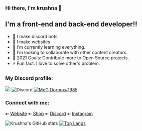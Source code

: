 ### Hi there, I'm krushna 👋

## I'm a front-end and back-end developer!!

- 🔭 I make discord bots.
- 🔭 I make websites
- 🌱 I’m currently learning everything.
- 👯 I’m looking to collaborate with other content creators.
- 🥅 2021 Goals: Contribute more to Open Source projects.
- ⚡ Fun fact: I love to solve other's problem.

### My Discord profile:
<a href="https://discord.gg/64kTr7aC"><img src="https://discord.com/api/guilds/748770590189682721/widget.png?style=banner2"></a>
![Discord](https://discord.c99.nl/widget/theme-2/750374218083991562.png)
[![MoG Dornox#1985](https://img.shields.io/endpoint?label=currently&url=https://dev.discordprofiles.me/api/badge/status/750374218083991562?simple=true)](https://discordextremelist.xyz/en-NZ/users/744603004493365330)

### Connect with me:

➼ [Website](https://krushna.me)
➼ [Shop](https://krushna.me/botshop)
➼ [Discord](https://discord.gg/et67UY5J5C)
➼ [Instagram](https://www.instagram.com/itz___krushna/)


![Krushna's GitHub stats](https://github-readme-stats.vercel.app/api?username=krushna06&show_icons=true&theme=radical)
[![Top Langs](https://github-readme-stats.vercel.app/api/top-langs/?username=krushna06)](https://github.com/krushna06/github-readme-stats)




